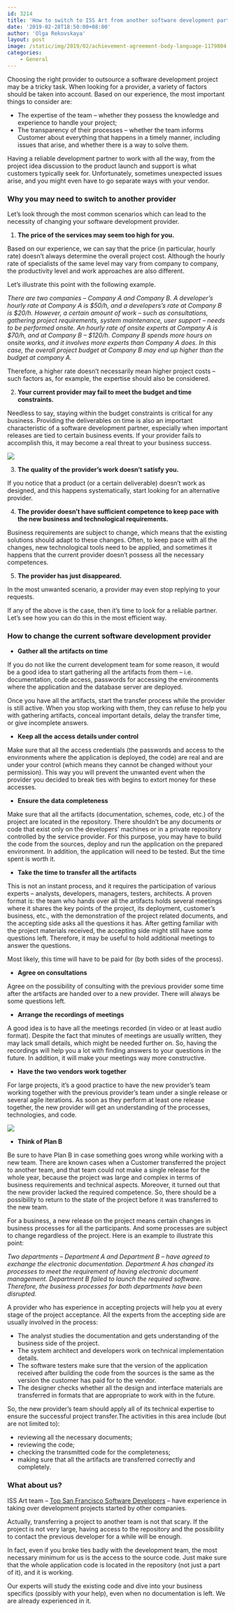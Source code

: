 ```yaml
---
id: 3214
title: 'How to switch to ISS Art from another software development partner'
date: '2019-02-28T18:50:00+08:00'
author: 'Olga Rekovskaya'
layout: post
image: /static/img/2019/02/achievement-agreement-body-language-1179804.jpg
categories:
    - General
---
```


<span style="font-weight: 400;">Choosing the right provider to outsource a software development project may be a tricky task. When looking for a provider, a variety of factors should be taken into account. Based on our experience, the most important things to consider are:</span>

- <span style="font-weight: 400;">The expertise of the team – whether they possess the knowledge and experience to handle your project;</span>
- <span style="font-weight: 400;">The transparency of their processes – whether the team informs Customer about everything that happens in a timely manner, including issues that arise, and whether there is a way to solve them.</span>

<span style="font-weight: 400;">Having a reliable development partner to work with all the way, from the project idea discussion to the product launch and support is what customers typically seek for. Unfortunately, sometimes unexpected issues arise, and you might even have to go separate ways with your vendor.</span>

### Why you may need to switch to another provider

<span style="font-weight: 400;">Let’s look through the most common scenarios which can lead to the necessity of changing your software development provider.</span>

1. **The price of the services may seem too high for you.**

<span style="font-weight: 400;">Based on our experience, we can say that the price (in particular, hourly rate) doesn’t always determine the overall project cost. Although the hourly rate of specialists of the same level may vary from company to company, the productivity level and work approaches are also different.</span>

<span style="font-weight: 400;">Let’s illustrate this point with the following example.</span>

<span style="font-weight: 400;"> *There are two companies – Company A and Company B. A developer’s hourly rate at Company A is $50/h, and a developers’s rate at Company B is $20/h. However, a certain amount of work – such as consultations, gathering project requirements, system maintenance, user support – needs to be performed onsite. An hourly rate of onsite experts at Company A is $70/h, and at Company B – $120/h. Company B spends more hours on* onsite *works, and it involves more experts than Company A does. In this case, the overall project budget at Company B may end up higher than the budget at company A.*</span>

<span style="font-weight: 400;">Therefore, a higher rate doesn’t necessarily mean higher project costs – such factors as, for example, the expertise should also be considered.</span>

2. **Your current provider may fail to meet the budget and time constraints.**

<span style="font-weight: 400;">Needless to say, staying within the budget constraints is critical for any business. Providing the deliverables on time is also an important characteristic of a software development partner, especially when important releases are tied to certain business events. If your provider fails to accomplish this, it may become a real threat to your business success.</span>

![](https://issart.com/blog/wp-content/uploads/2019/02/accounting-blur-budget-128867.jpg)

3. **The quality of the provider’s work doesn’t satisfy you.**

<span style="font-weight: 400;">If you notice that a product (or a certain deliverable) doesn’t work as designed, and this happens systematically, start looking for an alternative provider.</span>

4. **The provider doesn’t have sufficient competence to keep pace with the new business and technological requirements.**

<span style="font-weight: 400;">Business requirements are subject to change, which means that the existing solutions should adapt to these changes. Often, to keep pace with all the changes, new technological tools need to be applied, and sometimes it happens that the current provider doesn’t possess all the necessary competences.</span>

5. **The provider has just disappeared.**

<span style="font-weight: 400;">In the most unwanted scenario, a provider may even stop replying to your requests.</span>

<span style="font-weight: 400;">If any of the above is the case, then it’s time to look for a reliable partner. Let’s see how you can do this in the most efficient way.</span>

### How to change the current software development provider

- **Gather all the artifacts on time**

<span style="font-weight: 400;">If you do not like the current development team for some reason, it would be a good idea to start gathering all the artifacts from them – i.e. documentation, code access, passwords for accessing the environments where the application and the database server are deployed. </span>

<span style="font-weight: 400;">Once you have all the artifacts, start the transfer process while the provider is still active. When you stop working with them, they can refuse to help you with gathering artifacts, conceal important details, delay the transfer time, or give incomplete answers.</span>

- **Keep all the access details under control**

<span style="font-weight: 400;">Make sure that all the access credentials (the passwords and access to the environments where the application is deployed, the code) are real and are under your control (which means they cannot be changed without your permission). This way you will prevent the unwanted event when the provider you decided to break ties with begins to extort money for these accesses.</span>

- **Ensure the data completeness**

<span style="font-weight: 400;">Make sure that all the artifacts (documentation, schemes, code, etc.) of the project are located in the repository. There shouldn’t be any documents or code that exist only on the developers’ machines or in a private repository controlled by the service provider. For this purpose, you may have to build the code from the sources, deploy and run the application on the prepared environment. In addition, the application will need to be tested. But the time spent is worth it.</span>

- **Take the time to transfer all the artifacts**

<span style="font-weight: 400;">This is not an instant process, and it requires the participation of various experts – analysts, developers, managers, testers, architects. A proven format is: the team who hands over all the artifacts holds several meetings where it shares the key points of the project, its deployment, customer’s business, etc., with the demonstration of the project related documents, and the accepting side asks all the questions it has. After getting familiar with the project materials received, the accepting side might still have some questions left. Therefore, it may be useful to hold additional meetings to answer the questions.</span>

<span style="font-weight: 400;">Most likely, this time will have to be paid for (by both sides of the process).</span>

- **Agree on consultations**

<span style="font-weight: 400;">Agree on the possibility of consulting with the previous provider some time after the artifacts are handed over to a new provider. There will always be some questions left.</span>

- **Arrange the recordings of meetings**

<span style="font-weight: 400;">A good idea is to have all the meetings recorded (in video or at least audio format). Despite the fact that minutes of meetings are usually written, they may lack small details, which might be needed further on. So, having the recordings will help you a lot with finding answers to your questions in the future. In addition, it will make your meetings way more constructive.</span>

- **Have the two vendors work together**

<span style="font-weight: 400;">For large projects, it’s a good practice to have the new provider’s team working together with the previous provider’s team under a single release or several agile iterations. As soon as they perform at least one release together, the new provider will get an understanding of the processes, technologies, and code.</span>

![](https://issart.com/blog/wp-content/uploads/2019/02/adult-architect-blueprint-416405.jpg)

- **Think of Plan B**

<span style="font-weight: 400;">Be sure to have Plan B in case something goes wrong while working with a new team. There are known cases when a Customer transferred the project to another team, and that team could not make a single release for the whole year, because the project was large and complex in terms of business requirements and technical aspects. Moreover, it turned out that the new provider lacked the required competence. So, there should be a possibility to return to the state of the project before it was transferred to the new team.</span>

<span style="font-weight: 400;">For a business, a new release on the project means certain changes in business processes for all the participants. And some processes are subject to change regardless of the project. Here is an example to illustrate this point:</span>

*<span style="font-weight: 400;">Two departments – Department A and Department B – have agreed to exchange the electronic documentation. Department A has changed its processes to meet the requirement of having electronic document management. Department B failed to launch the required software. Therefore, the business processes for both departments have been disrupted. </span>*

<span style="font-weight: 400;">A provider who has experience in accepting projects will help you at every stage of the project acceptance. All the experts from the accepting side are usually involved in the process:</span>

- <span style="font-weight: 400;">The analyst studies the documentation and gets understanding of the business side of the project.</span>
- <span style="font-weight: 400;">The system architect and developers work on technical implementation details.</span>
- <span style="font-weight: 400;">The software testers make sure that the version of the application received after building the code from the sources is the same as the version the customer has paid for to the vendor.</span>
- <span style="font-weight: 400;">The designer checks whether all the design and interface materials are transferred in formats that are appropriate to work with in the future.</span>

<span style="font-weight: 400;">So, the new provider’s team should apply all of its technical expertise to ensure the successful project transfer.The activities in this area include (but are not limited to):</span>

- <span style="font-weight: 400;">reviewing all the necessary documents;</span>
- <span style="font-weight: 400;">reviewing the code; </span>
- <span style="font-weight: 400;">checking the transmitted code for the completeness;</span>
- <span style="font-weight: 400;">making sure that all the artifacts are transferred correctly and completely.</span>


### What about us?

<span style="font-weight: 400;">ISS Art team – [Top San Francisco Software Developers](https://www.softwaredevelopmentcompany.co/software-development-companies-san-francisco/) – have experience </span><span style="font-weight: 400;">in taking over development projects started by </span><span style="font-weight: 400;">other companies.</span>

<span style="font-weight: 400;">Actually, transferring a project to another team is not that scary. If the project is not very large, having access to the repository and the possibility to contact the previous developer for a while will be enough.</span>

<span style="font-weight: 400;">In fact, even if you broke ties badly with the development team, the most necessary minimum for us is the access to the source code. Just make sure that the whole application code is located in the repository (not just a part of it), and it is working.</span>

<span style="font-weight: 400;">Our experts will study the existing code and dive into your business specifics (possibly with your help), even when no documentation is left. We are already experienced in it.</span>